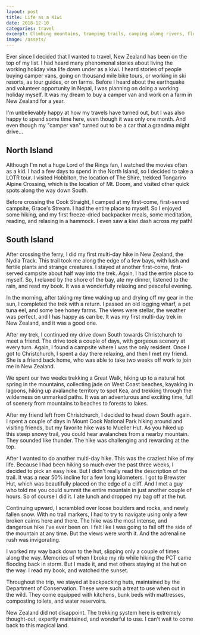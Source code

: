 ```yaml
---
layout: post
title: Life as a Kiwi
date: 2018-12-10
categories: travel
excerpt: Climbing mountains, tramping trails, camping along rivers, floating in natural hot springs, kayaking in lagoons, listening to robotic birds, eating fish and chips, being eaten by sand fleas, discovering the magical tree-fern, swinging on bridges, sliding down snow drifts, and trying to not cause avalanches.
image: /assets/
---
```


Ever since I decided that I wanted to travel, New Zealand has been on the top of my list. I had heard many phenomenal stories about living the working holiday visa life down under as a kiwi. I heard stories of people buying camper vans, going on thousand mile bike tours, or working in ski resorts, as tour guides, or on farms. Before I heard about the earthquake and volunteer opportunity in Nepal, I was planning on doing a working holiday myself. It was my dream to buy a camper van and work on a farm in New Zealand for a year.

I'm unbelievably happy at how my travels have turned out, but I was also happy to spend some time here, even though it was only one month. And even though my \"camper van\" turned out to be a car that a grandma might drive...

## North Island

Although I'm not a huge Lord of the Rings fan, I watched the movies often as a kid. I had a few days to spend in the North Island, so I decided to take a LOTR tour. I visited Hobbiton, the location of The Shire, trekked Tongariro Alpine Crossing, which is the location of Mt. Doom, and visited other quick spots along the way down South.

Before crossing the Cook Straight, I camped at my first-come, first-served campsite, Grace's Stream. I had the entire place to myself. So I enjoyed some hiking, and my first freeze-dried backpacker meals, some meditation, reading, and relaxing in a hammock. I even saw a kiwi dash across my path!

## South Island

After crossing the ferry, I did my first multi-day hike in New Zealand, the Nydia Track. This trail took me along the edge of a few bays, with lush and fertile plants and strange creatures. I stayed at another first-come, first-served campsite about half way into the trek. Again, I had the entire place to myself. So, I relaxed by the shore of the bay, ate my dinner, listened to the rain, and read my book. It was a wonderfully relaxing and peaceful evening.

In the morning, after taking my time waking up and drying off my gear in the sun, I completed the trek with a return. I passed an old logging wharf, a pet tuna eel, and some bee honey farms. The views were stellar, the weather was perfect, and I has happy as can be. It was my first multi-day trek in New Zealand, and it was a good one.

After my trek, I continued my drive down South towards Christchurch to meet a friend. The drive took a couple of days, with gorgeous scenery at every turn. Again, I found a campsite where I was the only resident. Once I got to Christchurch, I spent a day there relaxing, and then I met my friend. She is a friend back home, who was able to take two weeks off work to join me in New Zealand.

We spent our two weeks trekking a Great Walk, hiking up to a natural hot spring in the mountains, collecting jade on West Coast beaches, kayaking in lagoons, hiking up avalanche territory to spot Kea, and trekking through the wilderness on unmarked paths. It was an adventurous and exciting time, full of scenery from mountains to beaches to forests to lakes.

After my friend left from Christchurch, I decided to head down South again. I spent a couple of days in Mount Cook National Park hiking around and visiting friends, but my favorite hike was to Mueller Hut. As you hiked up this steep snowy trail, you could hear avalanches from a nearby mountain. They sounded like thunder. The hike was challenging and rewarding at the top.

After I wanted to do another multi-day hike. This was the craziest hike of my life. Because I had been hiking so much over the past three weeks, I decided to pick an easy hike. But I didn't really read the description of the trail. It was a near 50% incline for a few long kilometers. I got to Brewster Hut, which was beautifully placed on the edge of a cliff. And I met a guy who told me you could summit the entire mountain in just another couple of hours. So of course I did it. I ate lunch and dropped my bag off at the hut.

Continuing upward, I scrambled over loose boulders and rocks, and newly fallen snow. With no trail markers, I had to try to navigate using only a few broken cairns here and there. The hike was the most intense, and dangerous hike I've ever been on. I felt like I was going to fall off the side of the mountain at any time. But the views were worth it. And the adrenaline rush was invigorating.

I worked my way back down to the hut, slipping only a couple of times along the way. Memories of when I broke my rib while hiking the PCT came flooding back in storm. But I made it, and met others staying at the hut on the way. I read my book, and watched the sunset.

Throughout the trip, we stayed at backpacking huts, maintained by the Department of Conservation. These were such a treat to use when out in the wild. They come equipped with kitchens, bunk beds with mattresses, composting toilets, and water reservoirs.

New Zealand did not disappoint. The trekking system here is extremely thought-out, expertly maintained, and wonderful to use. I can't wait to come back to this magical land.
